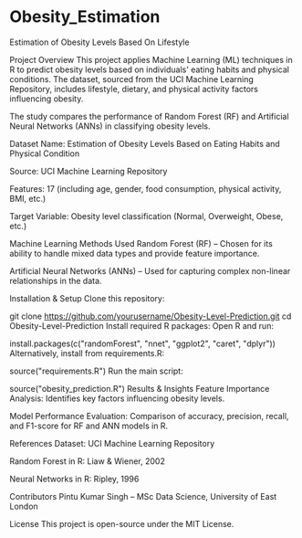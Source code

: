 # Obesity_Estimation
Estimation of Obesity Levels Based On Lifestyle

Project Overview
This project applies Machine Learning (ML) techniques in R to predict obesity levels based on individuals' eating habits and physical conditions. The dataset, sourced from the UCI Machine Learning Repository, includes lifestyle, dietary, and physical activity factors influencing obesity.

The study compares the performance of Random Forest (RF) and Artificial Neural Networks (ANNs) in classifying obesity levels.

Dataset
Name: Estimation of Obesity Levels Based on Eating Habits and Physical Condition

Source: UCI Machine Learning Repository

Features: 17 (including age, gender, food consumption, physical activity, BMI, etc.)

Target Variable: Obesity level classification (Normal, Overweight, Obese, etc.)

Machine Learning Methods Used
Random Forest (RF) – Chosen for its ability to handle mixed data types and provide feature importance.

Artificial Neural Networks (ANNs) – Used for capturing complex non-linear relationships in the data.

Installation & Setup
Clone this repository:

git clone https://github.com/yourusername/Obesity-Level-Prediction.git
cd Obesity-Level-Prediction
Install required R packages:
Open R and run:


install.packages(c("randomForest", "nnet", "ggplot2", "caret", "dplyr"))
Alternatively, install from requirements.R:

source("requirements.R")
Run the main script:

source("obesity_prediction.R")
Results & Insights
Feature Importance Analysis: Identifies key factors influencing obesity levels.

Model Performance Evaluation: Comparison of accuracy, precision, recall, and F1-score for RF and ANN models in R.

References
Dataset: UCI Machine Learning Repository

Random Forest in R: Liaw & Wiener, 2002

Neural Networks in R: Ripley, 1996

Contributors
Pintu Kumar Singh – MSc Data Science, University of East London

License
This project is open-source under the MIT License.
